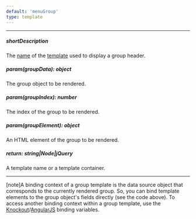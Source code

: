 ```yaml
---
default: 'menuGroup'
type: template
---
```

---
##### shortDescription
The [name](/api-reference/10%20UI%20Widgets/Markup%20Components/dxTemplate/1%20Configuration/name.md '/Documentation/ApiReference/UI_Widgets/Markup_Components/dxTemplate/Configuration/#name') of the [template](/api-reference/10%20UI%20Widgets/Markup%20Components/dxTemplate '/Documentation/ApiReference/UI_Widgets/Markup_Components/dxTemplate/') used to display a group header.

##### param(groupData): object
The group object to be rendered.

##### param(groupIndex): number
The index of the group to be rendered.

##### param(groupElement): object
An HTML element of the group to be rendered.

##### return: string|Node|jQuery
A template name or a template container.

---
[note]A binding context of a group template is the data source object that corresponds to the currently rendered group. So, you can bind template elements to the group object's fields directly (see the code above). To access another binding context within a group template, use the [Knockout](https://knockoutjs.com/documentation/binding-context.html)/[AngularJS](https://docs.angularjs.org/guide/scope) binding variables.